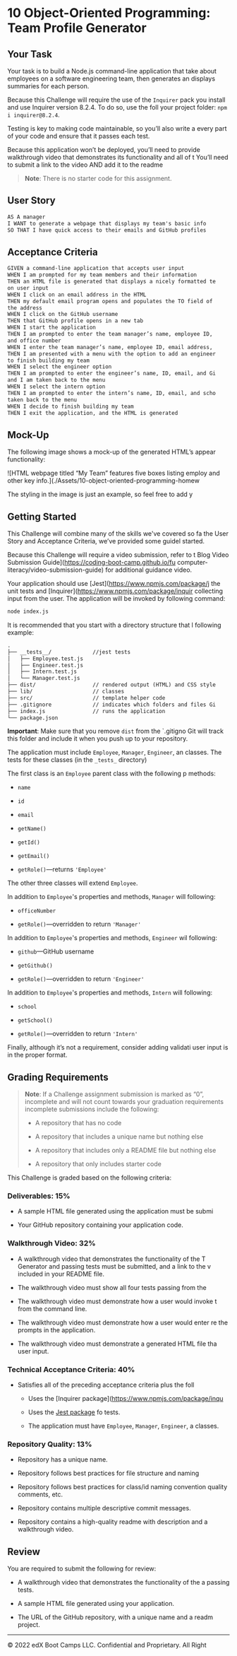 # 10 Object-Oriented Programming: Team Profile Generator

## Your Task

Your task is to build a Node.js command-line application that take
about employees on a software engineering team, then generates an 
displays summaries for each person. 

Because this Challenge will require the use of the `Inquirer` pack
you install and use Inquirer version 8.2.4. To do so, use the foll
your project folder: `npm i inquirer@8.2.4`.

Testing is key to making code maintainable, so you’ll also write a
every part of your code and ensure that it passes each test.

Because this application won’t be deployed, you’ll need to provide
walkthrough video that demonstrates its functionality and all of t
You’ll need to submit a link to the video AND add it to the readme

> **Note**: There is no starter code for this assignment.

## User Story

```md
AS A manager
I WANT to generate a webpage that displays my team's basic info
SO THAT I have quick access to their emails and GitHub profiles
```

## Acceptance Criteria

```md
GIVEN a command-line application that accepts user input
WHEN I am prompted for my team members and their information
THEN an HTML file is generated that displays a nicely formatted te
on user input
WHEN I click on an email address in the HTML
THEN my default email program opens and populates the TO field of 
the address
WHEN I click on the GitHub username
THEN that GitHub profile opens in a new tab
WHEN I start the application
THEN I am prompted to enter the team manager’s name, employee ID, 
and office number
WHEN I enter the team manager’s name, employee ID, email address, 
THEN I am presented with a menu with the option to add an engineer
to finish building my team
WHEN I select the engineer option
THEN I am prompted to enter the engineer’s name, ID, email, and Gi
and I am taken back to the menu
WHEN I select the intern option
THEN I am prompted to enter the intern’s name, ID, email, and scho
taken back to the menu
WHEN I decide to finish building my team
THEN I exit the application, and the HTML is generated
```

## Mock-Up

The following image shows a mock-up of the generated HTML’s appear
functionality:

![HTML webpage titled “My Team” features five boxes listing employ
and other key info.](./Assets/10-object-oriented-programming-homew

The styling in the image is just an example, so feel free to add y

## Getting Started

This Challenge will combine many of the skills we've covered so fa
the User Story and Acceptance Criteria, we’ve provided some guidel
started.

Because this Challenge will require a video submission, refer to t
Blog Video Submission Guide](https://coding-boot-camp.github.io/fu
computer-literacy/video-submission-guide) for additional guidance 
video.

Your application should use [Jest](https://www.npmjs.com/package/j
the unit tests and [Inquirer](https://www.npmjs.com/package/inquir
collecting input from the user. The application will be invoked by
following command:

```bash
node index.js
```

It is recommended that you start with a directory structure that l
following example:

```md
.
├── __tests__/             //jest tests
│   ├── Employee.test.js
│   ├── Engineer.test.js
│   ├── Intern.test.js
│   └── Manager.test.js
├── dist/                  // rendered output (HTML) and CSS style
├── lib/                   // classes
├── src/                   // template helper code 
├── .gitignore             // indicates which folders and files Gi
├── index.js               // runs the application
└── package.json           
```

**Important**: Make sure that you remove `dist` from the `.gitigno
Git will track this folder and include it when you push up to your
repository.

The application must include `Employee`, `Manager`, `Engineer`, an
classes. The tests for these classes (in the `_tests_` directory) 

The first class is an `Employee` parent class with the following p
methods:

* `name`

* `id`

* `email`

* `getName()`

* `getId()`

* `getEmail()`

* `getRole()`&mdash;returns `'Employee'`

The other three classes will extend `Employee`.

In addition to `Employee`'s properties and methods, `Manager` will
following:

* `officeNumber`

* `getRole()`&mdash;overridden to return `'Manager'`

In addition to `Employee`'s properties and methods, `Engineer` wil
following:

* `github`&mdash;GitHub username

* `getGithub()`

* `getRole()`&mdash;overridden to return `'Engineer'`

In addition to `Employee`'s properties and methods, `Intern` will 
following:

* `school`

* `getSchool()`

* `getRole()`&mdash;overridden to return `'Intern'`

Finally, although it’s not a requirement, consider adding validati
user input is in the proper format.

## Grading Requirements

> **Note**: If a Challenge assignment submission is marked as “0”,
incomplete and will not count towards your graduation requirements
incomplete submissions include the following:
>
> * A repository that has no code
>
> * A repository that includes a unique name but nothing else
>
> * A repository that includes only a README file but nothing else
>
> * A repository that only includes starter code

This Challenge is graded based on the following criteria:

### Deliverables: 15%

* A sample HTML file generated using the application must be submi

* Your GitHub repository containing your application code.

### Walkthrough Video: 32%

* A walkthrough video that demonstrates the functionality of the T
Generator and passing tests must be submitted, and a link to the v
included in your README file.

* The walkthrough video must show all four tests passing from the 

* The walkthrough video must demonstrate how a user would invoke t
from the command line.

* The walkthrough video must demonstrate how a user would enter re
the prompts in the application.

* The walkthrough video must demonstrate a generated HTML file tha
user input.

### Technical Acceptance Criteria: 40%

* Satisfies all of the preceding acceptance criteria plus the foll

  * Uses the [Inquirer package](https://www.npmjs.com/package/inqu

  * Uses the [Jest package](https://www.npmjs.com/package/jest) fo
tests.

  * The application must have `Employee`, `Manager`, `Engineer`, a
classes.

### Repository Quality: 13%

* Repository has a unique name.

* Repository follows best practices for file structure and naming 

* Repository follows best practices for class/id naming convention
quality comments, etc.

* Repository contains multiple descriptive commit messages.

* Repository contains a high-quality readme with description and a
walkthrough video.

## Review

You are required to submit the following for review:

* A walkthrough video that demonstrates the functionality of the a
passing tests.

* A sample HTML file generated using your application.

* The URL of the GitHub repository, with a unique name and a readm
project.

---
© 2022 edX Boot Camps LLC. Confidential and Proprietary. All Right
